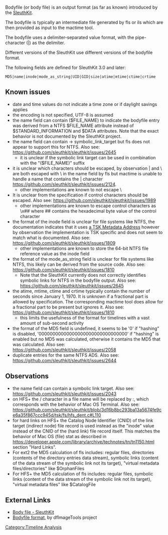 Bodyfile (or body file) is an output format (as far as known) introduced
by the [SleuthKit](SleuthKit "wikilink").

The bodyfile is typically an intermediate file generated by fls or ils
which are then provided as input to the mactime tool.

The bodyfile uses a delimiter-separated value format, with the
pipe-character (\|) as the delimiter.

Different versions of the SleuthKit use different versions of the
bodyfile format.

The following fields are defined for SleuthKit 3.0 and later:

    MD5|name|inode|mode_as_string|UID|GID|size|atime|mtime|ctime|crtime

## Known issues

- date and time values do not indicate a time zone or if daylight
  savings applies
- the encoding is not specified, UTF-8 is assumed
- the name field can contain (\$FILE_NAME) to indicate the bodyfile
  entry was derived from a NTFS \$FILE_NAME attribute instead of
  \$STANDARD_INFORMATION and \$DATA attributes. Note that the exact
  behavior is not documented by the SleuthKit project.
- the name field can contain -\> symbolic_link_target but fls does not
  appear to support this for NTFS. Also see:
  <https://github.com/sleuthkit/sleuthkit/issues/2645>
  - it is unclear if the symbolic link target can be used in combination
    with the "(\$FILE_NAME)" suffix
- it is unclear which characters should be escaped, by observation \|
  and \\ are both escaped with \\ in the name field by fls but mactime
  is unable to handle a name that contains the \| character
  <https://github.com/sleuthkit/sleuthkit/issues/2124>.
  - other implementations are known to not escape \\
- It is unclear from the specification if control characters should be
  escaped. Also see:
  <https://github.com/sleuthkit/sleuthkit/issues/1989>
  - other implementations are known to escape control characters as \x##
    where \## contains the hexadecimal byte value of the control
    character
- the format of the inode field is unclear for file systems like NTFS,
  the documentation indicates that it uses [a TSK Metadata
  Address](https://wiki.sleuthkit.org/index.php?title=Metadata_Address)
  however by observation the implementation is TSK specific and does not
  seem to match what is documented. Also see:
  <https://github.com/sleuthkit/sleuthkit/issues/1809>
  - other implementations are known to store the 64-bit NTFS file
    reference value as the inode field
- the format of the mode_as_string field is unclear for file systems
  like NTFS, this likely can be derived from the source code. Also see:
  <https://github.com/sleuthkit/sleuthkit/issues/1810>
  - Note that the SleuthKit currently does not correctly identifies
    symbolic links for NTFS in the bodyfile output. Also see:
    <https://github.com/sleuthkit/sleuthkit/issues/2645>
- the atime, mtime, ctime and crtime typically contain the number of
  seconds since January 1, 1970. It is unknown if a fractional part is
  allowed by specification. The corresponding mactime tool does allow
  for a fractional part to be present but ignores it. Also see:
  <https://github.com/sleuthkit/sleuthkit/issues/1810>
  - this limits the usefulness of the format for timelines with a vast
    amount of sub-second activity
- the format of the MD5 field is undefined, it seems to be '0' if
  "hashing" is disabled, '00000000000000000000000000000000' if "hashing"
  is enabled but no MD5 was calculated, otherwise it contains the MD5
  that was calculated. Also see:
  <https://github.com/sleuthkit/sleuthkit/issues/2058>
- duplicate entries for the same NTFS ADS. Also see:
  <https://github.com/sleuthkit/sleuthkit/issues/2644>

## Observations

- the name field can contain a symbolic link target. Also see:
  <https://github.com/sleuthkit/sleuthkit/issues/2043>
- on HFS+ the / character in a file name will be replaced by :, which
  corresponds with the behavior of Mac OS Terminal. Also see:
  <https://github.com/sleuthkit/sleuthkit/blob/3d16b8bc293ba13a5674fe9ce6a35f867ccc945d/tsk/fs/hfs_dent.c#L110>
- for hard links on HFS+ the Catalog Node Identifier (CNID) of the link
  target (indirect node) file record is used instead as the "inode"
  value instead of the CNID of the (hard link) file record itself. This
  matches the behavior of Mac OS (file) stat as described in
  <https://developer.apple.com/library/archive/technotes/tn/tn1150.html>
  section "Hard Links".
- For ext2 the MD5 calculation of fls includes: regular files,
  directories (contents of the directory entries data stream), symbolic
  links (content of the data stream of the symbolic link not its
  target), "virtual metadata files/directories" like \$OrphanFiles
- For HFS+ the MD5 calculation of fls includes: regular files, symbolic
  links (content of the data stream of the symbolic link not its
  target), "virtual metadata files" like \$CatalogFile

## External Links

- [Body file -
  SleuthKit](https://wiki.sleuthkit.org/index.php?title=Body_file)
- [Bodyfile
  format](https://dfimagetools.readthedocs.io/en/latest/sources/Bodyfile-format.html),
  by dfImageTools project

[Category:Timeline Analysis](Category:Timeline_Analysis "wikilink")